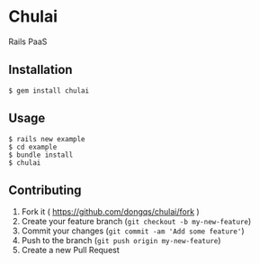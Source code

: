 # Chulai

Rails PaaS

## Installation

    $ gem install chulai

## Usage

    $ rails new example
    $ cd example
    $ bundle install
    $ chulai

## Contributing

1. Fork it ( https://github.com/dongqs/chulai/fork )
2. Create your feature branch (`git checkout -b my-new-feature`)
3. Commit your changes (`git commit -am 'Add some feature'`)
4. Push to the branch (`git push origin my-new-feature`)
5. Create a new Pull Request
